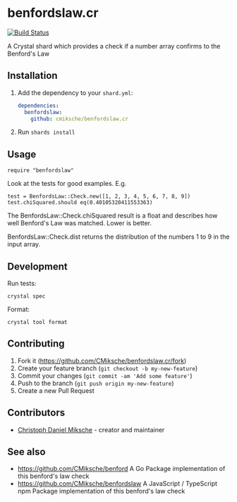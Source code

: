 # benfordslaw.cr

[![Build Status](https://travis-ci.org/CMiksche/benfordslaw.cr.svg?branch=master)](https://travis-ci.org/CMiksche/benfordslaw.cr)

A Crystal shard which provides a check if a number array confirms to the Benford's Law

## Installation

1. Add the dependency to your `shard.yml`:

   ```yaml
   dependencies:
     benfordslaw:
       github: cmiksche/benfordslaw.cr
   ```

2. Run `shards install`

## Usage

```crystal
require "benfordslaw"
```

Look at the tests for good examples. E.g.

```crystal
test = BenfordsLaw::Check.new([1, 2, 3, 4, 5, 6, 7, 8, 9])
test.chiSquared.should eq(0.40105320411553363)
```

The BenfordsLaw::Check.chiSquared result is a float and describes how well Benford's Law was matched. Lower is better.

BenfordsLaw::Check.dist returns the distribution of the numbers 1 to 9 in the input array.

## Development

Run tests:

    crystal spec

Format:

    crystal tool format

## Contributing

1. Fork it (<https://github.com/CMiksche/benfordslaw.cr/fork>)
2. Create your feature branch (`git checkout -b my-new-feature`)
3. Commit your changes (`git commit -am 'Add some feature'`)
4. Push to the branch (`git push origin my-new-feature`)
5. Create a new Pull Request

## Contributors

- [Christoph Daniel Miksche](https://github.com/CMiksche) - creator and maintainer

## See also

* https://github.com/CMiksche/benford A Go Package implementation of this benford's law check
* https://github.com/CMiksche/benfordslaw A JavaScript / TypeScript npm Package implementation of this benford's law check